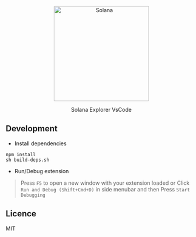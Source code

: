 <p align="center">
    <img alt="Solana" src="https://i.imgur.com/OMnvVEz.png" width="250" />
</p>

<p align="center">
    Solana Explorer VsCode
</p>

## Development

* Install dependencies

```
npm install
sh build-deps.sh
```

* Run/Debug extension

>Press `F5` to open a new window with your extension loaded or Click `Run and Debug (Shift+Cmd+D)` in side menubar and then Press `Start Debugging`

## Licence

MIT
